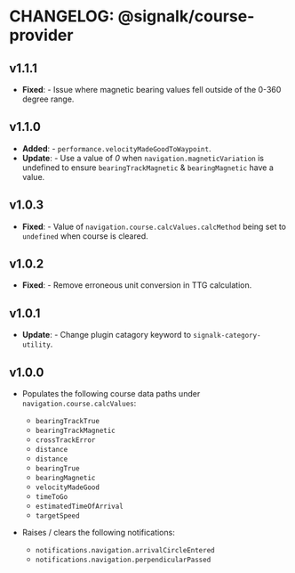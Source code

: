 # CHANGELOG: @signalk/course-provider

## v1.1.1

- **Fixed**: - Issue where magnetic bearing values fell outside of the 0-360 degree range.

## v1.1.0

- **Added**: - `performance.velocityMadeGoodToWaypoint`.
- **Update**: - Use a value of _0_ when `navigation.magneticVariation` is undefined to ensure `bearingTrackMagnetic` & `bearingMagnetic` have a value.

## v1.0.3

- **Fixed**: - Value of `navigation.course.calcValues.calcMethod` being set to `undefined` when course is cleared.

## v1.0.2

- **Fixed**: - Remove erroneous unit conversion in TTG calculation.

## v1.0.1

- **Update**: - Change plugin catagory keyword to `signalk-category-utility`.

## v1.0.0

- Populates the following course data paths under `navigation.course.calcValues`:

    - `bearingTrackTrue`
    - `bearingTrackMagnetic`
    - `crossTrackError`
    - `distance`
    - `distance`
    - `bearingTrue`
    - `bearingMagnetic`
    - `velocityMadeGood`
    - `timeToGo`
    - `estimatedTimeOfArrival`
    - `targetSpeed`

- Raises / clears the following notifications:
    - `notifications.navigation.arrivalCircleEntered`
    - `notifications.navigation.perpendicularPassed`

